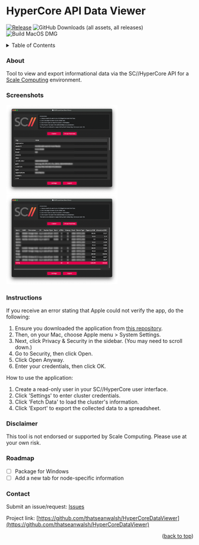 <a id="readme-top"></a>
# HyperCore API Data Viewer
[![Release](https://img.shields.io/github/v/release/thatseanwalsh/hypercoredataviewer.svg?style=flat-square)](https://github.com/thatseanwalsh/hypercoredataviewer/releases/latest)
![GitHub Downloads (all assets, all releases)](https://img.shields.io/github/downloads/thatseanwalsh/hypercoredataviewer/total?style=flat-square)
![Build MacOS DMG](https://img.shields.io/github/actions/workflow/status/thatseanwalsh/hypercoredataviewer/macos.yml?style=flat-square)

<!-- TABLE OF CONTENTS -->
<details>
  <summary>Table of Contents</summary>
  <ol>
    <li><a href="#about">About The Project</a></li>
    <li><a href="#about">Screenshots</a></li>
    <li><a href="#instructions">Instructions</a></li>
    <li><a href="#disclaimer">Disclaimer</a></li>
    <li><a href="#roadmap">Roadmap</a></li>
    <li><a href="#contact">Contact</a></li>
  </ol>
</details>

<!-- ABOUT -->
### About
Tool to view and export informational data via the SC//HyperCore API for a [Scale Computing](https://www.scalecomputing.com) environment.

<!-- SCREENSHOTS -->
### Screenshots
<img src="images/cluster-view.png" width="300" /> <img src="images/vm-view.png" width="300"/>

<!-- INSTRUCTIONS -->
### Instructions
If you receive an error stating that Apple could not verify the app, do the following:
1. Ensure you downloaded the application from [this repository](https://github.com/thatseanwalsh/HyperCoreDataViewer/releases).
2. Then, on your Mac, choose Apple menu  > System Settings.
3. Next, click Privacy & Security in the sidebar. (You may need to scroll down.)
4. Go to Security, then click Open.
5. Click Open Anyway.
6. Enter your credentials, then click OK.

How to use the application:
1. Create a read-only user in your SC//HyperCore user interface.
2. Click 'Settings' to enter cluster credentials.
3. Click 'Fetch Data' to load the cluster's information.
4. Click 'Export' to export the collected data to a spreadsheet.

<!-- DISCLAIMER -->
### Disclaimer
This tool is not endorsed or supported by Scale Computing. Please use at your own risk.

<!-- ROADMAP -->
### Roadmap
- [ ] Package for Windows
- [ ] Add a new tab for node-specific information

<!-- CONTACT -->
### Contact
Submit an issue/request: [Issues](https://github.com/thatseanwalsh/HyperCoreDataViewer/issues)

Project link: [https://github.com/thatseanwalsh/HyperCoreDataViewer](https://github.com/thatseanwalsh/HyperCoreDataViewer)

<p align="right">(<a href="#readme-top">back to top</a>)</p>

